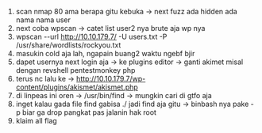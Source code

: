 1. scan nmap 80 ama berapa gitu kebuka -> next fuzz ada hidden ada nama nama user
2. next coba wpscan -> catet list user2 nya brute aja wp nya
3. wpscan --url http://10.10.179.7/ -U users.txt -P /usr/share/wordlists/rockyou.txt
4. masukin cold aja lah, ngapain buang2 waktu ngebf bjir
5. dapet usernya next login aja -> ke plugins editor -> ganti akimet misal dengan revshell pentestmonkey php
6. terus nc lalu ke ->  http://10.10.179.7/wp-content/plugins/akismet/akismet.php  
7. di linpeas ini oren -> /usr/bin/find -> mungkin cari di gtfo aja 
8. inget kalau gada file find gabisa ./ jadi find aja gitu -> binbash nya pake -p biar ga drop pangkat pas jalanin hak root
9. klaim all flag 
